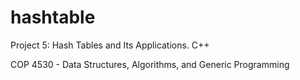 # hashtable

Project 5:  Hash Tables and Its Applications. C++

COP 4530 - Data Structures, Algorithms, and Generic Programming
